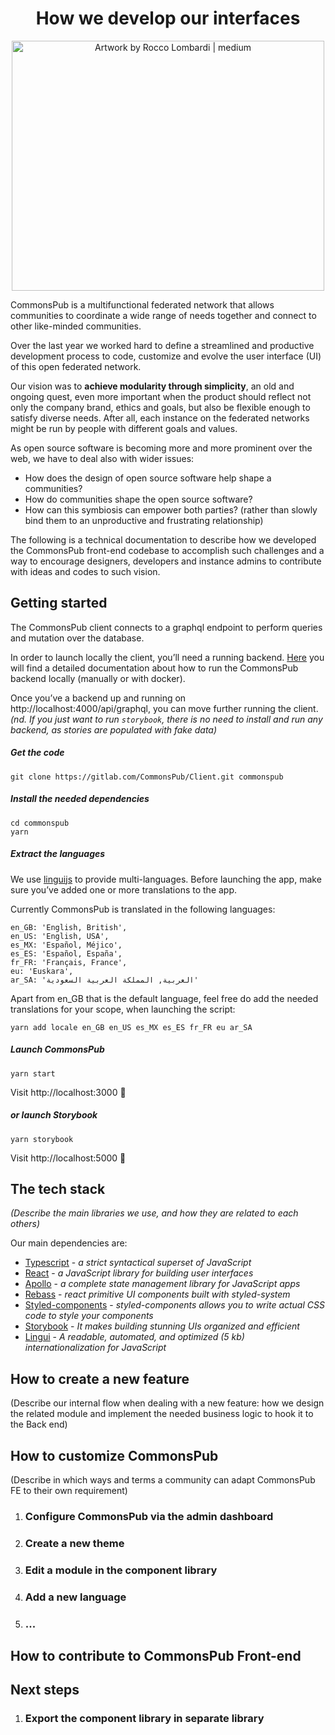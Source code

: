 <div style="
    text-align: center;
">

# How we develop our interfaces

</div>

<div style="
    text-align: center;
">
<img src="https://user-content.gitlab-static.net/ad5bff60561e4253b2793ab58506a4870fd9ff4e/68747470733a2f2f7777772e74656b6567616c6c6572792e636f6d2f73746f72652f696d6167652f7468756d626e61696c732f31382f63382f526f63636f5f4c6f6d62617264695f315f6a70672d3130313530342d3230343878313532342e6a7067" alt="Artwork by Rocco Lombardi | medium" data-canonical-src="https://www.tekegallery.com/store/image/thumbnails/18/c8/Rocco_Lombardi_1_jpg-101504-2048x1524.jpg" class="js-lazy-loaded qa-js-lazy-loaded" width="500" height="400">
</div>

CommonsPub is a multifunctional federated network that allows communities to coordinate a wide range of needs together and connect to other like-minded communities. 

Over the last year we worked hard to define a streamlined and productive development process to code, customize and evolve the user interface (UI) of this open federated network.

Our vision was to **achieve modularity through simplicity**, an old and ongoing quest, even more important when the product should reflect not only the company brand, ethics and goals, but also be flexible enough to satisfy diverse needs. After all, each instance on the federated networks might be run by people with different goals and values.
 
As open source software is becoming more and more prominent over the web, we have to deal also with wider issues: 

- How does the design of open source software help shape a communities? 
- How do communities shape the open source software?
- How can this symbiosis can empower both parties? (rather than slowly bind them to an unproductive and frustrating relationship)


The following is a technical documentation to describe how we developed the CommonsPub front-end codebase to accomplish such challenges and a way to encourage designers, developers and instance admins to contribute with ideas and codes to such vision.

## Getting started

The CommonsPub client connects to a graphql endpoint to perform queries and mutation over the database. 

In order to launch locally the client, you’ll need a running backend. [Here](https://gitlab.com/commonspub/Server/-/blob/develop/HACKING.md) you will find a detailed documentation about how to run the CommonsPub backend locally (manually or with docker).

Once you’ve a backend up and running on http://localhost:4000/api/graphql, you can move further running the client.
*(nd. If you just want to run `storybook`, there is no need to install and run any backend, as stories are populated with fake data)*

##### Get the code
`git clone https://gitlab.com/CommonsPub/Client.git commonspub`

##### Install the needed dependencies
```
cd commonspub
yarn
```

##### Extract the languages
We use [linguijs](https://lingui.js.org/index.html) to provide multi-languages. Before launching the app, make sure you’ve added one or more translations to the app.

Currently CommonsPub is translated in the following languages: 

	en_GB: 'English, British',
    en_US: 'English, USA',
    es_MX: 'Español, Méjico',
    es_ES: 'Español, España',
    fr_FR: 'Français, France',
    eu: 'Euskara',
    ar_SA: 'العربية, المملكة العربية السعودية'
    

Apart from en_GB that is the default language, feel free do add the needed translations for your scope, when launching the script:
 
```
yarn add locale en_GB en_US es_MX es_ES fr_FR eu ar_SA
```


##### Launch CommonsPub
`yarn start`

Visit http://localhost:3000 🌱

##### or launch Storybook
`yarn storybook`

Visit http://localhost:5000 🍄

## The tech stack
*(Describe the main libraries we use, and how they are related to each others)*

Our main dependencies are:
- [Typescript](https://www.typescriptlang.org/) - *a strict syntactical superset of JavaScript*
- [React](https://reactjs.org/) - *a JavaScript library for building user interfaces*
- [Apollo](https://www.apollographql.com/docs/react/) - *a complete state management library for JavaScript apps*    
- [Rebass](https://rebassjs.org/) - *react primitive UI components built with styled-system* 
- [Styled-components](https://styled-components.com/) - *styled-components allows you to write actual CSS code to style your components*
- [Storybook](https://storybook.js.org/) - *It makes building stunning UIs organized and efficient*
- [Lingui](https://lingui.js.org/index.html) - *A readable, automated, and optimized (5 kb) internationalization for JavaScript*

## How to create a new feature 
(Describe our internal flow when dealing with a new feature: how we design the related module and implement the needed business logic to hook it to the Back end)


## How to customize CommonsPub
(Describe in which ways and terms a community can adapt CommonsPub FE to their own requirement)

1. ### Configure CommonsPub via the admin dashboard
2. ### Create a new theme
3. ### Edit a module in the component library
4. ### Add a new language
5. ### ...


## How to contribute to CommonsPub Front-end


## Next steps

1. ### Export the component library in separate library
